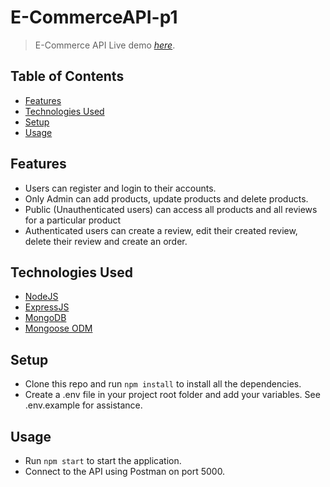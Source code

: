# E-CommerceAPI-p1

> E-Commerce API
> Live demo [_here_](https://e-commerce-api-p1.herokuapp.com/).

## Table of Contents

- [Features](#features)
- [Technologies Used](#technologies-used)
- [Setup](#setup)
- [Usage](#usage)

## Features

- Users can register and login to their accounts.
- Only Admin can add products, update products and delete products.
- Public (Unauthenticated users) can access all products and all reviews for a particular product
- Authenticated users can create a review, edit their created review, delete their review and create an order.

## Technologies Used

- [NodeJS](https://nodejs.org/en)
- [ExpressJS](https://expressjs.com)
- [MongoDB](https://www.mongodb.com)
- [Mongoose ODM](https://mongoosejs.com)

## Setup

- Clone this repo and run `npm install` to install all the dependencies.
- Create a .env file in your project root folder and add your variables. See .env.example for assistance.

## Usage

- Run `npm start` to start the application.
- Connect to the API using Postman on port 5000.

